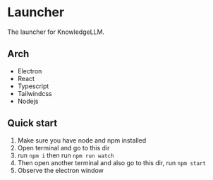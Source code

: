 # Launcher

The launcher for KnowledgeLLM.

## Arch

- Electron
- React
- Typescript
- Tailwindcss
- Nodejs

## Quick start

1. Make sure you have node and npm installed
2. Open terminal and go to this dir
3. run `npm i` then run `npm run watch`
4. Then open another terminal and also go to this dir, run `npm start`
5. Observe the electron window